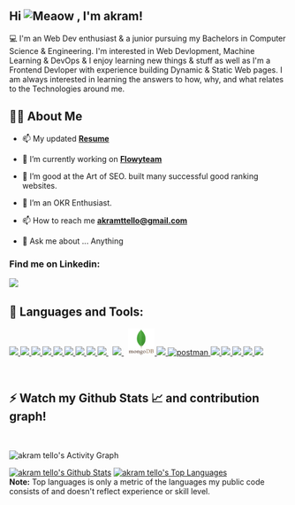 <!-- <a href="#"><img align="right" height="auto" width="250px" src="https://i.pinimg.com/originals/ef/09/36/ef0936558e58d6bebf73fee2ae895fe3.gif"/></a> -->

<h2>Hi <img src="https://i.imgur.com/veZrcC7.gif" alt="Meaow" width="75" /> , I'm akram! </h1> 

<p>💻 I'm an Web Dev enthusiast & a junior pursuing my Bachelors in Computer Science & Engineering. I'm interested in Web Devlopment, Machine Learning & DevOps & I enjoy learning new things & stuff as well as I'm a Frontend Devloper with experience building Dynamic & Static Web pages. I am always interested in learning the answers to how, why, and what relates to the Technologies around me.</p>


## 🙋‍♂️ About Me

- 📫 My updated  **<a  href="https://akram-tello.github.io/my-profile/">Resume</a>**

- 🔭 I’m currently working on **[Flowyteam](https://flowyteam.com/)**

- 🚀 I’m good at the Art of SEO. built many successful good ranking websites.

- 🚀 I’m an OKR Enthusiast.       


- 📫 How to reach me **akramttello@gmail.com**

- 💬 Ask me about ... Anything 
### Find me on Linkedin:
<p align="left">
<a href = "https://www.linkedin.com/in/akramtello/"><img src="https://img.icons8.com/fluent/48/000000/linkedin.png"/></a>
</p>

## 🚀 Languages and Tools:

<p align="left"> 
    <a href="https://reactjs.org/" target="_blank"> <img src="https://img.icons8.com/color/48/000000/react-native.png"/> </a>
    <a href="https://redux.js.org" target="_blank"> <img src="https://img.icons8.com/color/48/000000/redux.png"/> </a>
    <a href="https://developer.mozilla.org/en-US/docs/Web/JavaScript" target="_blank"> <img src="https://img.icons8.com/color/48/000000/javascript.png"/> </a> 
    <a href="https://www.w3.org/html/" target="_blank"> <img src="https://img.icons8.com/color/48/000000/html-5.png"/> </a> 
    <a href="https://www.w3schools.com/css/" target="_blank"> <img src="https://img.icons8.com/color/48/000000/css3.png"/> </a> 
    <a href="https://getbootstrap.com" target="_blank"> <img src="https://img.icons8.com/color/48/000000/bootstrap.png"/> </a>
    <a href="https://sass-lang.com/" target="_blank"> <img src="https://img.icons8.com/color/48/000000/sass.png"/> </a> 
    <a href="https://www.python.org" target="_blank"> <img src="https://img.icons8.com/color/48/000000/python.png"/> </a> 
    <a style="padding-right:8px;" href="https://nodejs.org" target="_blank"> <img src="https://img.icons8.com/fluency/48/000000/node-js.png"/> </a> 
    <a style="padding-right:8px;" href="https://www.mysql.com/" target="_blank"> <img src="https://img.icons8.com/fluent/50/000000/mysql-logo.png"/> </a>
    <a href="https://www.mongodb.com/" target="_blank"> <img src="https://raw.githubusercontent.com/devicons/devicon/master/icons/mongodb/mongodb-original-wordmark.svg" alt="mongodb" width="48" height="48"/> </a> 
    <a href="https://firebase.google.com/" target="_blank"> <img src="https://img.icons8.com/color/48/000000/firebase.png"/> </a> 
    <a href="https://postman.com" target="_blank"> <img src="https://www.vectorlogo.zone/logos/getpostman/getpostman-icon.svg" alt="postman" width="45" height="45"/> </a>   
    <a href="https://git-scm.com/" target="_blank"> <img src="https://img.icons8.com/color/48/000000/git.png"/> </a> 
	<a href="https://www.npm.com" target="_blank"> <img src="https://img.icons8.com/color/48/000000/npm.png"/> </a>
	<a href="https://www.php.com" target="_blank"> <img src="https://img.icons8.com/officel/50/000000/php-logo.png"/> </a>
	<a href="https://www.laravel.com" target="_blank"> <img src="https://img.icons8.com/fluency/48/000000/laravel.png"/> </a>
    <a href="https://www.wordpress.com" target="_blank"> <img src="https://img.icons8.com/color/64/000000/wordpress.png"/> </a> 
	
</p>

<br/>

## ⚡ Watch my Github Stats 📈 and contribution graph!
<br>
<p align="left"> <img alt="akram tello's Activity Graph" src="https://activity-graph.herokuapp.com/graph?username=akram-tello&bg_color=0D1117&color=5BCDEC&line=5BCDEC&point=FFFFFF&hide_border=true" /> </p>
<a href="#"><img alt="akram tello's Github Stats" src="https://github-readme-stats.vercel.app/api?username=akram-tello&show_icons=true&count_private=true&theme=react&hide_border=true&bg_color=0D1117" /></a>
  <a href="#"><img alt="akram tello's Top Languages" src="https://github-readme-stats.vercel.app/api/top-langs/?username=akram-tello&langs_count=8&count_private=true&layout=compact&theme=react&hide_border=true&bg_color=0D1117" /></a>

  <br/>
  <b>Note:</b> Top languages is only a metric of the languages my public code consists of and doesn't reflect experience or skill level.

<br/>
<br/>
<br/>

<!-- ## Views and Followers
<a href="https://github.com/Meghna-DAS/github-profile-views-counter">
    <img src="https://komarev.com/ghpvc/?username=akram-tello">
</a>
<a href="https://github.com/akram-tello?tab=followers"><img src="https://img.shields.io/github/followers/akram-tello?label=Followers&style=social" alt="GitHub Badge"></a> -->

<!-- ![4ff07986208593 5d9a654e92f36](https://user-images.githubusercontent.com/85782825/138763017-8429bfb4-44aa-49d9-ae7c-4bcf3a3e6de3.gif) -->

